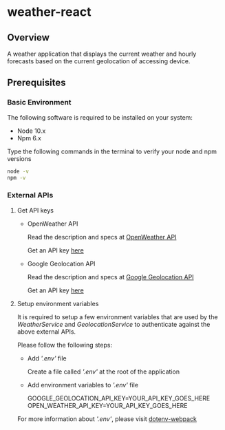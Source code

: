 # weather-react

## Overview

A weather application that displays the current weather and hourly forecasts based on the current geolocation of accessing device.

## Prerequisites

### Basic Environment

The following software is required to be installed on your system:

* Node 10.x
* Npm 6.x

Type the following commands in the terminal to verify your node and npm versions

```bash
node -v
npm -v
```

### External APIs

1. Get API keys

   * OpenWeather API

     Read the description and specs at [OpenWeather API](http://openweathermap.org/api)

     Get an API key [here](http://openweathermap.org/appid)

   * Google Geolocation API

     Read the description and specs at [Google Geolocation API](https://developers.google.com/maps/documentation/geolocation/intro)

     Get an API key [here](https://developers.google.com/maps/documentation/geolocation/get-api-key)

1. Setup environment variables

   It is required to setup a few environment variables that are used by the _WeatherService_ and _GeolocationService_ to authenticate against the above external APIs.

   Please follow the following steps:

   * Add _'.env'_ file

     Create a file called _'.env'_ at the root of the application

   * Add environment variables to _'.env'_ file

     GOOGLE_GEOLOCATION_API_KEY=YOUR_API_KEY_GOES_HERE
     OPEN_WEATHER_API_KEY=YOUR_API_KEY_GOES_HERE

   For more information about _'.env'_, please visit [dotenv-webpack](https://www.npmjs.com/package/dotenv-webpack)
